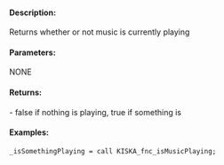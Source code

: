 #### Description:
Returns whether or not music is currently playing

#### Parameters:
NONE

#### Returns:
<BOOL> - false if nothing is playing, true if something is

#### Examples:
```sqf
_isSomethingPlaying = call KISKA_fnc_isMusicPlaying;
```

